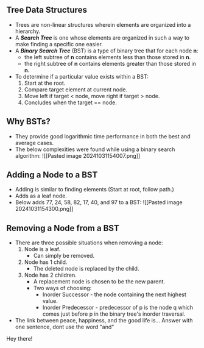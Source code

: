 ## Tree Data Structures
- Trees are non-linear structures wherein elements are organized into a hierarchy.
- A ***Search Tree*** is one whose elements are organized in such a way to make finding a specific one easier.
- A ***Binary Search Tree*** (BST) is a type of binary tree that for each node **n**:
	- the left subtree of **n** contains elements less than those stored in **n**.
	- the right subtree of **n** contains elements greater than those stored in **n**.
- To determine if a particular value exists within a BST:
	1. Start at the root.
	2. Compare target element at current node.
	3. Move left if target < node, move right if target > node.
	4. Concludes when the target == node.
## Why BSTs?
- They provide good logarithmic time performance in both the best and average cases.
- The below complexities were found while using a binary search algorithm:
![[Pasted image 20241031154007.png]]

## Adding a Node to a BST
- Adding is similar to finding elements (Start at root, follow path.)
- Adds as a leaf node.
- Below adds 77, 24, 58, 82, 17, 40, and 97 to a BST:
![[Pasted image 20241031154300.png]]

## Removing a Node from a BST
- There are three possible situations when removing a node:
	1. Node is a leaf.
		- Can simply be removed.
	2. Node has 1 child.
		- The deleted node is replaced by the child.
	3. Node has 2 children.
		- A replacement node is chosen to be the new parent.
		- Two ways of choosing:
			- Inorder Successor - the node containing the next highest value.
			- Inorder Predecessor - predecessor of p is the node q which comes just before p in the binary tree's inorder traversal.
- The link between peace, happiness, and the good life is... 
  Answer with one sentence, dont use the word "and"


Hey there!
